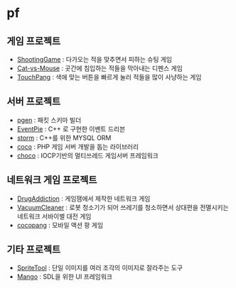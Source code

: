 # pf

게임 프로젝트
----
* [ShootingGame](nonamed-game/readme.md) : 다가오는 적을 맞추면서 피하는 슈팅 게임
* [Cat-vs-Mouse](cat-vs-mouse/readme.md) : 곳간에 침입하는 적들을 막아내는 디펜스 게임
* [TouchPang](touchpang/readme.md) : 색에 맞는 버튼을 빠르게 눌러 적들을 많이 사냥하는 게임

서버 프로젝트
----
* [pgen](pgen/readme.md) : 패킷 스키마 빌더
* [EventPie](eventpie/readme.md) : C++ 로 구현한 이벤트 드리븐
* [storm](storm/readme.md) : C++를 위한 MYSQL ORM
* [coco](coco/readme.md) : PHP 게임 서버 개발을 돕는 라이브러리 
* [choco](choco/readme.md) : IOCP기반의 멀티쓰레드 게임서버 프레임워크

네트워크 게임 프로젝트
----
* [DrugAddiction](drug_addiction/readme.md) : 게임잼에서 제작한 네트워크 게임
* [VacuumCleaner](vacuum-cleaner/readme.md) : 로봇 청소기가 되어 쓰레기를 청소하면서 상대편을 전멸시키는 네트워크 서바이벌 대전 게임
* [cocopang](cocopang/readme.md) : 모바일 액션 팡 게임

기타 프로젝트
----
* [SpriteTool](sprite-tool/readme.md) : 단일 이미지를 여러 조각의 이미지로 잘라주는 도구
* [Mango](mango/readme.md) : SDL을 위한 UI 프레임워크
